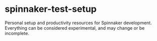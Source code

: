 # spinnaker-test-setup
Personal setup and productivity resources for Spinnaker development. Everything can be considered experimental, and may change or be incomplete. 
